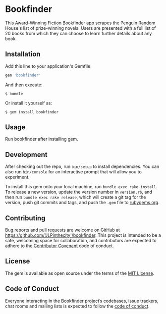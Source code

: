 # Bookfinder

This Award-Winning Fiction Bookfinder app scrapes the Penguin Random House's list of prize-winning novels. Users are presented with a full list of 20 books from which they can choose to learn further details about any book.  

## Installation

Add this line to your application's Gemfile:

```ruby
gem 'bookfinder'
```

And then execute:

    $ bundle

Or install it yourself as:

    $ gem install bookfinder

## Usage

Run bookfinder after installing gem.

## Development

After checking out the repo, run `bin/setup` to install dependencies. You can also run `bin/console` for an interactive prompt that will allow you to experiment.

To install this gem onto your local machine, run `bundle exec rake install`. To release a new version, update the version number in `version.rb`, and then run `bundle exec rake release`, which will create a git tag for the version, push git commits and tags, and push the `.gem` file to [rubygems.org](https://rubygems.org).

## Contributing

Bug reports and pull requests are welcome on GitHub at https://github.com/'JLPinthecity'/bookfinder. This project is intended to be a safe, welcoming space for collaboration, and contributors are expected to adhere to the [Contributor Covenant](http://contributor-covenant.org) code of conduct.

## License

The gem is available as open source under the terms of the [MIT License](https://opensource.org/licenses/MIT).

## Code of Conduct

Everyone interacting in the Bookfinder project’s codebases, issue trackers, chat rooms and mailing lists is expected to follow the [code of conduct](https://github.com/'JLPinthecity'/bookfinder/blob/master/CODE_OF_CONDUCT.md).
